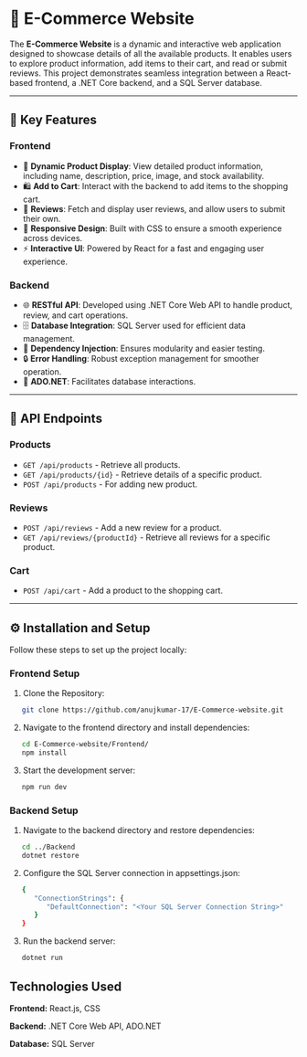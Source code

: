 # 🛒 E-Commerce Website

The **E-Commerce Website** is a dynamic and interactive web application designed to showcase details of all the available products. It enables users to explore product information, add items to their cart, and read or submit reviews. This project demonstrates seamless integration between a React-based frontend, a .NET Core backend, and a SQL Server database.

---

## 🌟 Key Features

### Frontend
- 📄 **Dynamic Product Display**: View detailed product information, including name, description, price, image, and stock availability.
- 🛍️ **Add to Cart**: Interact with the backend to add items to the shopping cart.
- 💬 **Reviews**: Fetch and display user reviews, and allow users to submit their own.
- 🎨 **Responsive Design**: Built with CSS to ensure a smooth experience across devices.
- ⚡ **Interactive UI**: Powered by React for a fast and engaging user experience.

### Backend
- 🌐 **RESTful API**: Developed using .NET Core Web API to handle product, review, and cart operations.
- 🗄️ **Database Integration**: SQL Server used for efficient data management.
- 🧩 **Dependency Injection**: Ensures modularity and easier testing.
- 🔒 **Error Handling**: Robust exception management for smoother operation.
- 💾 **ADO.NET**: Facilitates database interactions.

---

## 📡 API Endpoints

### Products
- `GET /api/products` - Retrieve all products.
- `GET /api/products/{id}` - Retrieve details of a specific product.
- `POST /api/products` - For adding new product.

### Reviews
- `POST /api/reviews` - Add a new review for a product.
- `GET /api/reviews/{productId}` - Retrieve all reviews for a specific product.

### Cart
- `POST /api/cart` - Add a product to the shopping cart.

---

## ⚙️ Installation and Setup

Follow these steps to set up the project locally:

### Frontend Setup
1. Clone the Repository:
```bash
   git clone https://github.com/anujkumar-17/E-Commerce-website.git
```

2. Navigate to the frontend directory and install dependencies:
```bash
   cd E-Commerce-website/Frontend/
   npm install
```
3. Start the development server:
```bash
   npm run dev
```

### Backend Setup

1. Navigate to the backend directory and restore dependencies:
```bash
   cd ../Backend
   dotnet restore
```
2. Configure the SQL Server connection in appsettings.json:
```bash
   {
      "ConnectionStrings": {
         "DefaultConnection": "<Your SQL Server Connection String>"
      }
   }
```
3. Run the backend server:
```bash
   dotnet run
```

## Technologies Used

**Frontend:** React.js, CSS

**Backend:** .NET Core Web API, ADO.NET

**Database:** SQL Server